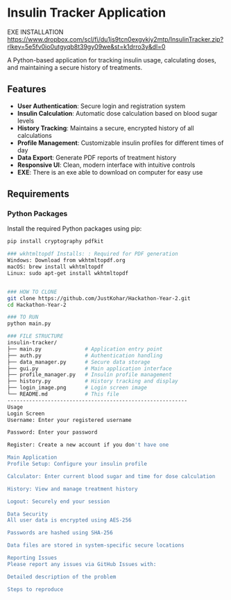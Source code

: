 # Insulin Tracker Application

EXE INSTALLATION
https://www.dropbox.com/scl/fi/du1js9tcn0exgvkiy2mtp/InsulinTracker.zip?rlkey=5e5fv0io0utgyqb8t39gy09we&st=k1drro3y&dl=0

A Python-based application for tracking insulin usage, calculating doses, and maintaining a secure history of treatments.

## Features
- **User Authentication**: Secure login and registration system
- **Insulin Calculation**: Automatic dose calculation based on blood sugar levels
- **History Tracking**: Maintains a secure, encrypted history of all calculations
- **Profile Management**: Customizable insulin profiles for different times of day
- **Data Export**: Generate PDF reports of treatment history
- **Responsive UI**: Clean, modern interface with intuitive controls
- **EXE**: There is an exe able to download on computer for easy use

## Requirements

### Python Packages
Install the required Python packages using pip:
```bash
pip install cryptography pdfkit

### wkhtmltopdf Installs: : Required for PDF generation
Windows: Download from wkhtmltopdf.org
macOS: brew install wkhtmltopdf
Linux: sudo apt-get install wkhtmltopdf


### HOW TO CLONE
git clone https://github.com/JustKohar/Hackathon-Year-2.git
cd Hackathon-Year-2

### TO RUN
python main.py

### FILE STRUCTURE
insulin-tracker/
├── main.py              # Application entry point
├── auth.py              # Authentication handling
├── data_manager.py      # Secure data storage
├── gui.py               # Main application interface
├── profile_manager.py   # Insulin profile management
├── history.py           # History tracking and display
├── login_image.png      # Login screen image
└── README.md            # This file
----------------------------------------------------------
Usage
Login Screen
Username: Enter your registered username

Password: Enter your password

Register: Create a new account if you don't have one

Main Application
Profile Setup: Configure your insulin profile

Calculator: Enter current blood sugar and time for dose calculation

History: View and manage treatment history

Logout: Securely end your session

Data Security
All user data is encrypted using AES-256

Passwords are hashed using SHA-256

Data files are stored in system-specific secure locations

Reporting Issues
Please report any issues via GitHub Issues with:

Detailed description of the problem

Steps to reproduce
